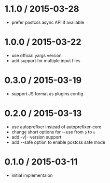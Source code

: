 
1.1.0 / 2015-03-28
==================

 * prefer postcss async API if available

1.0.0 / 2015-03-22
==================

 * use official yargs version
 * add support for multiple input files

0.3.0 / 2015-03-19
==================

 * support JS format as plugins config 

0.2.0 / 2015-03-13
==================

 * use autoprefixer instead of autoprefixer-core
 * change short options for --use from `p` to `u`
 * add -v|--version support
 * add --safe option to enable postcss safe mode

0.1.0 / 2015-03-11
==================

 * initial implementaion
